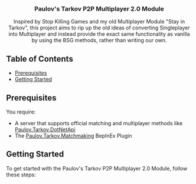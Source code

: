 ﻿<div align="center">
<h3 align="center">Paulov's Tarkov P2P Multiplayer 2.0 Module</h3>

  <p align="center">
	Inspired by Stop Killing Games and my old Multiplayer Module "Stay in Tarkov", this project aims to rip up the old ideas of converting Singleplayer into Multiplayer and instead provide the exact same functionality as vanilla by using the BSG methods, rather than writing our own.
  </p>

</div>

## Table of Contents
- [Prerequisites](#prerequisites)
- [Getting Started](#getting-started)

## Prerequisites

You require:
- A server that supports official matching and multiplayer methods like [Paulov.Tarkov.DotNetApi](https://github.com/paulov-t/Paulov.Tarkov.DotNetApi)
- The [Paulov.Tarkov.Matchmaking](https://github.com/paulov-t/Paulov.Tarkov.Matchmaking) BepInEx Plugin

## Getting Started

To get started with the Paulov's Tarkov P2P Multiplayer 2.0 Module, follow these steps:
